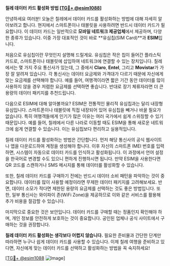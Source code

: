 **칠레 데이터 카드 활성화 방법 [[TG💪+ @esim1088](https://t.me/s/esim1088)]**

안녕하세요 여러분! 오늘은 칠레에서 데이터 카드를 활성화하는 방법에 대해 자세히 알아보려고 합니다. 현지에서 스마트폰이나 태블릿을 사용하려면 반드시 데이터 카드가 필요합니다. 이 데이터 카드는 일반적으로 **모바일 네트워크 제공업체**에서 제공하며, 다양한 종류가 있습니다. 이중 가장 대표적인 것이 바로 **유심칩(SIM Card)**과 **ESIM**입니다.

처음으로 유심칩이란 무엇인지 설명해 드릴게요. 유심칩은 작은 칩이 들어간 플라스틱 카드로, 스마트폰이나 태블릿에 삽입하여 네트워크에 연결할 수 있는 장치입니다. 칠레에서는 몇 가지 주요 통신사가 있는데, 그 중에서 **Claro**, **Entel**, 그리고 **Movistar**가 가장 잘 알려져 있습니다. 각 통신사는 데이터 요금제와 가격대가 다르기 때문에 자신에게 맞는 요금제를 선택해야 합니다. 예를 들어, 여행객이라면 짧은 기간 동안 데이터를 많이 사용하지 않을 경우 저렴한 요금제를 선택하면 좋습니다. 반대로 장기 체류자라면 더 큰 용량의 데이터 패키지를 추천드립니다.

다음으로 ESIM에 대해 알아볼까요? ESIM은 전통적인 물리적 유심칩과는 달리 내장형 유심입니다. 스마트폰이나 태블릿에 직접 내장되어 있어 유심칩을 빼거나 바꿀 필요가 없습니다. 특히 여행객들에게 인기가 많은 이유는 여러 국가에서 쉽게 스위칭할 수 있기 때문입니다. 예를 들어, 칠레에서 다른 나라로 이동할 때도 ESIM을 통해 새로운 네트워크에 쉽게 연결할 수 있습니다. 이는 유심칩보다 편리하고 실용적입니다.

칠레 데이터 카드를 활성화하는 방법은 간단합니다. 먼저 해당 통신사의 공식 웹사이트나 앱을 다운로드하여 계정을 생성해야 합니다. 이후 자신의 스마트폰 IMEI 번호를 입력하면, 시스템이 자동으로 데이터 카드를 인식하고 활성화됩니다. 이 과정에서 언어 설정을 한국어로 변경할 수도 있으니 편하게 진행하시면 됩니다. 만약 ESIM을 사용한다면 QR 코드를 스캔하거나 SMS 메시지를 통해 데이터를 활성화할 수 있습니다.

또한, 칠레 데이터 카드를 구매하기 전에는 반드시 데이터 소비 패턴을 파악하는 것이 중요합니다. 데이터를 많이 사용할 예정이라면 무제한 데이터 패키지를 고려해보세요. 반면, 데이터 소모가 적다면 제한된 용량의 요금제를 선택하는 것도 좋은 방법입니다. 또한, 일부 통신사는 와이파이 존(WiFi Zone)을 제공하므로 이와 같은 서비스를 활용해 추가 비용을 절감할 수 있습니다.

마지막으로 중요한 것은 보안입니다. 데이터 카드를 구매할 때는 정품인지 확인해야 하며, 개인 정보를 안전하게 보호하는 것이 중요합니다. 공인된 업체나 공식 사이트에서 구매하는 것을 권장합니다.

**칠레 데이터 카드 활성화는 생각보다 어렵지 않습니다.** 필요한 준비물과 간단한 단계만 따라하면 누구나 쉽게 데이터 카드를 사용할 수 있습니다. 이제 칠레 여행을 준비하고 있다면, 자신에게 맞는 데이터 카드를 선택하고 활성화하는 방법을 꼭 숙지하세요!

[[TG💪+ @esim1088](https://t.me/s/esim1088) ![Image](https://i.postimg.cc/Y0z9fWf4/image.png)]
